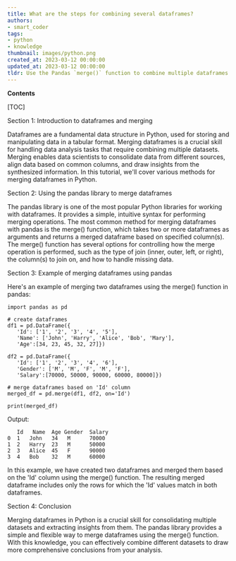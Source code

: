 ```yaml
---
title: What are the steps for combining several dataframes?
authors:
- smart_coder
tags:
- python
- knowledge
thumbnail: images/python.png
created_at: 2023-03-12 00:00:00
updated_at: 2023-03-12 00:00:00
tldr: Use the Pandas `merge()` function to combine multiple dataframes based on common columns or indexes.
---
```


**Contents**

[TOC]

Section 1: Introduction to dataframes and merging

Dataframes are a fundamental data structure in Python, used for storing and manipulating data in a tabular format. Merging dataframes is a crucial skill for handling data analysis tasks that require combining multiple datasets. Merging enables data scientists to consolidate data from different sources, align data based on common columns, and draw insights from the synthesized information. In this tutorial, we'll cover various methods for merging dataframes in Python.

Section 2: Using the pandas library to merge dataframes

The pandas library is one of the most popular Python libraries for working with dataframes. It provides a simple, intuitive syntax for performing merging operations. The most common method for merging dataframes with pandas is the merge() function, which takes two or more dataframes as arguments and returns a merged dataframe based on specified column(s). The merge() function has several options for controlling how the merge operation is performed, such as the type of join (inner, outer, left, or right), the column(s) to join on, and how to handle missing data.

Section 3: Example of merging dataframes using pandas

Here's an example of merging two dataframes using the merge() function in pandas:

```
import pandas as pd

# create dataframes
df1 = pd.DataFrame({
   'Id': ['1', '2', '3', '4', '5'],
   'Name': ['John', 'Harry', 'Alice', 'Bob', 'Mary'],
   'Age':[34, 23, 45, 32, 27]})

df2 = pd.DataFrame({
   'Id': ['1', '2', '3', '4', '6'],
   'Gender': ['M', 'M', 'F', 'M', 'F'],
   'Salary':[70000, 50000, 90000, 60000, 80000]})

# merge dataframes based on 'Id' column
merged_df = pd.merge(df1, df2, on='Id')

print(merged_df)
```

Output:
```
   Id   Name  Age Gender  Salary
0  1   John   34   M      70000
1  2   Harry  23   M      50000
2  3   Alice  45   F      90000
3  4   Bob    32   M      60000
```

In this example, we have created two dataframes and merged them based on the 'Id' column using the merge() function. The resulting merged dataframe includes only the rows for which the 'Id' values match in both dataframes.

Section 4: Conclusion

Merging dataframes in Python is a crucial skill for consolidating multiple datasets and extracting insights from them. The pandas library provides a simple and flexible way to merge dataframes using the merge() function. With this knowledge, you can effectively combine different datasets to draw more comprehensive conclusions from your analysis.
